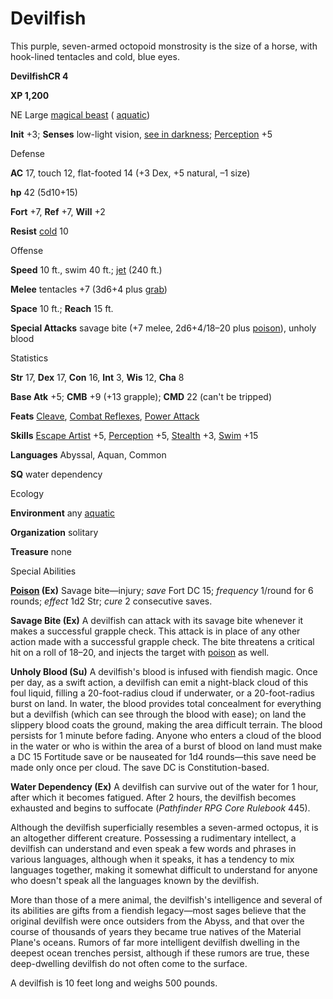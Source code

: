 # Devilfish

This purple, seven-armed octopoid monstrosity is the size of a horse, with hook-lined tentacles and cold, blue eyes.

**DevilfishCR 4**

**XP 1,200**

NE Large [magical beast](monsters/creatureTypes.md#_magical-beast) ( [aquatic](monsters/creatureTypes.md#_aquatic-subtype))

**Init** +3; **Senses** low-light vision, [see in darkness](monsters/universalMonsterRules.md#_see-in-darkness); [Perception](additionalMonsters/../skills/perception.md#_perception) +5

Defense

**AC** 17, touch 12, flat-footed 14 (+3 Dex, +5 natural, –1 size)

**hp** 42 (5d10+15)

**Fort** +7, **Ref** +7, **Will** +2

**Resist** [cold](monsters/creatureTypes.md#_cold-subtype) 10

Offense

**Speed** 10 ft., swim 40 ft.; [jet](monsters/universalMonsterRules.md#_jet) (240 ft.)

**Melee** tentacles +7 (3d6+4 plus [grab](monsters/universalMonsterRules.md#_grab))

**Space** 10 ft.; **Reach** 15 ft.

**Special Attacks** savage bite (+7 melee, 2d6+4/18–20 plus [poison](monsters/universalMonsterRules.md#_poison-(ex-or-su))), unholy blood

Statistics

**Str** 17, **Dex** 17, **Con** 16, **Int** 3, **Wis** 12, **Cha** 8

**Base Atk** +5; **CMB** +9 (+13 grapple); **CMD** 22 (can't be tripped)

**Feats** [Cleave](additionalMonsters/../feats.md#_cleave), [Combat Reflexes](additionalMonsters/../feats.md#_combat-reflexes), [Power Attack](additionalMonsters/../feats.md#_power-attack)

**Skills** [Escape Artist](additionalMonsters/../skills/escapeArtist.md#_escape-artist) +5, [Perception](additionalMonsters/../skills/perception.md#_perception) +5, [Stealth](additionalMonsters/../skills/stealth.md#_stealth) +3, [Swim](additionalMonsters/../skills/swim.md#_swim) +15

**Languages** Abyssal, Aquan, Common

**SQ** water dependency

Ecology

**Environment** any [aquatic](monsters/creatureTypes.md#_aquatic-subtype)

**Organization** solitary

**Treasure** none

Special Abilities

**[Poison](monsters/universalMonsterRules.md#_poison-(ex-or-su)) (Ex)** Savage bite—injury; _save_ Fort DC 15; _frequency_ 1/round for 6 rounds; _effect_ 1d2 Str; _cure_ 2 consecutive saves.

**Savage Bite (Ex)** A devilfish can attack with its savage bite whenever it makes a successful grapple check. This attack is in place of any other action made with a successful grapple check. The bite threatens a critical hit on a roll of 18–20, and injects the target with [poison](monsters/universalMonsterRules.md#_poison-(ex-or-su)) as well.

**Unholy Blood (Su)** A devilfish's blood is infused with fiendish magic. Once per day, as a swift action, a devilfish can emit a night-black cloud of this foul liquid, filling a 20-foot-radius cloud if underwater, or a 20-foot-radius burst on land. In water, the blood provides total concealment for everything but a devilfish (which can see through the blood with ease); on land the slippery blood coats the ground, making the area difficult terrain. The blood persists for 1 minute before fading. Anyone who enters a cloud of the blood in the water or who is within the area of a burst of blood on land must make a DC 15 Fortitude save or be nauseated for 1d4 rounds—this save need be made only once per cloud. The save DC is Constitution-based.

**Water Dependency (Ex)** A devilfish can survive out of the water for 1 hour, after which it becomes fatigued. After 2 hours, the devilfish becomes exhausted and begins to suffocate (_Pathfinder RPG Core Rulebook_ 445).

Although the devilfish superficially resembles a seven-armed octopus, it is an altogether different creature. Possessing a rudimentary intellect, a devilfish can understand and even speak a few words and phrases in various languages, although when it speaks, it has a tendency to mix languages together, making it somewhat difficult to understand for anyone who doesn't speak all the languages known by the devilfish.

More than those of a mere animal, the devilfish's intelligence and several of its abilities are gifts from a fiendish legacy—most sages believe that the original devilfish were once outsiders from the Abyss, and that over the course of thousands of years they became true natives of the Material Plane's oceans. Rumors of far more intelligent devilfish dwelling in the deepest ocean trenches persist, although if these rumors are true, these deep-dwelling devilfish do not often come to the surface.

A devilfish is 10 feet long and weighs 500 pounds.


